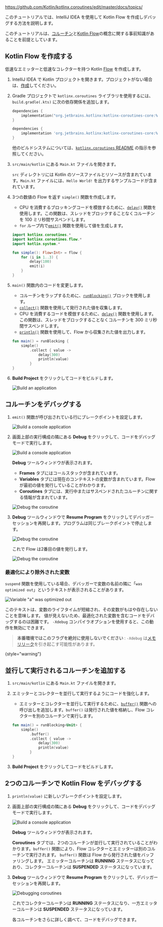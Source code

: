 <contribute-url>https://github.com/Kotlin/kotlinx.coroutines/edit/master/docs/topics/</contribute-url>

[//]: # (title: IntelliJ IDEA を使用して Kotlin Flow をデバッグする – チュートリアル)

このチュートリアルでは、IntelliJ IDEA を使用して Kotlin Flow を作成しデバッグする方法を説明します。

このチュートリアルは、[コルーチン](coroutines-guide.md)と[Kotlin Flow](flow.md#flows)の概念に関する事前知識があることを前提としています。

## Kotlin Flow を作成する

低速なエミッターと低速なコレクターを持つ Kotlin [Flow](https://kotlinlang.org/api/kotlinx.coroutines/kotlinx-coroutines-core/kotlinx.coroutines.flow/flow.html) を作成します。

1. IntelliJ IDEA で Kotlin プロジェクトを開きます。プロジェクトがない場合は、[作成](jvm-get-started.md#create-a-project)してください。
2. Gradle プロジェクトで `kotlinx.coroutines` ライブラリを使用するには、`build.gradle(.kts)` に次の依存関係を追加します。
   
   <tabs group="build-script">
   <tab title="Kotlin" group-key="kotlin">
   
   ```kotlin
   dependencies {
       implementation("org.jetbrains.kotlinx:kotlinx-coroutines-core:%coroutinesVersion%")
   }
   ``` 
   
   </tab>
   <tab title="Groovy" group-key="groovy">
   
   ```groovy
   dependencies {
       implementation 'org.jetbrains.kotlinx:kotlinx-coroutines-core:%coroutinesVersion%'
   }
   ```
   
   </tab>
   </tabs>
   
   他のビルドシステムについては、[`kotlinx.coroutines` README](https://github.com/Kotlin/kotlinx.coroutines#using-in-your-projects) の指示を参照してください。

3. `src/main/kotlin` にある `Main.kt` ファイルを開きます。

    `src` ディレクトリには Kotlin のソースファイルとリソースが含まれています。`Main.kt` ファイルには、`Hello World!` を出力するサンプルコードが含まれています。

4. 3つの数値の Flow を返す `simple()` 関数を作成します。

    * CPU を消費するブロッキングコードを模倣するために、[`delay()`](https://kotlinlang.org/api/kotlinx.coroutines/kotlinx-coroutines-core/kotlinx.coroutines/delay.html) 関数を使用します。この関数は、スレッドをブロックすることなくコルーチンを 100 ミリ秒間サスペンドします。
    * `for` ループ内で[`emit()`](https://kotlinlang.org/api/kotlinx.coroutines/kotlinx-coroutines-core/kotlinx.coroutines.flow/-flow-collector/emit.html) 関数を使用して値を生成します。

    ```kotlin
    import kotlinx.coroutines.*
    import kotlinx.coroutines.flow.*
    import kotlin.system.*
 
    fun simple(): Flow<Int> = flow {
        for (i in 1..3) {
            delay(100)
            emit(i)
        }
    }
    ```

5. `main()` 関数内のコードを変更します。

    * コルーチンをラップするために、[`runBlocking()`](https://kotlinlang.org/api/kotlinx.coroutines/kotlinx-coroutines-core/kotlinx.coroutines/run-blocking.html) ブロックを使用します。
    * [`collect()`](https://kotlinlang.org/api/kotlinx.coroutines/kotlinx-coroutines-core/kotlinx.coroutines.flow/collect.html) 関数を使用して発行された値を収集します。
    * CPU を消費するコードを模倣するために、[`delay()`](https://kotlinlang.org/api/kotlinx.coroutines/kotlinx-coroutines-core/kotlinx.coroutines/delay.html) 関数を使用します。この関数は、スレッドをブロックすることなくコルーチンを 300 ミリ秒間サスペンドします。
    * [`println()`](https://kotlinlang.org/api/latest/jvm/stdlib/kotlin.io/println.html) 関数を使用して、Flow から収集された値を出力します。

    ```kotlin
    fun main() = runBlocking {
        simple()
            .collect { value ->
                delay(300)
                println(value)
            }
    }
    ```

6. **Build Project** をクリックしてコードをビルドします。

    ![Build an application](flow-build-project.png)

## コルーチンをデバッグする

1. `emit()` 関数が呼び出されている行にブレークポイントを設定します。

    ![Build a console application](flow-breakpoint.png)

2. 画面上部の実行構成の隣にある **Debug** をクリックして、コードをデバッグモードで実行します。

    ![Build a console application](flow-debug-project.png)

    **Debug** ツールウィンドウが表示されます。
    * **Frames** タブにはコールスタックが含まれています。
    * **Variables** タブには現在のコンテキストの変数が含まれています。Flow が最初の値を発行していることがわかります。
    * **Coroutines** タブには、実行中またはサスペンドされたコルーチンに関する情報が含まれています。

    ![Debug the coroutine](flow-debug-1.png)

3. **Debug** ツールウィンドウで **Resume Program** をクリックしてデバッガーセッションを再開します。プログラムは同じブレークポイントで停止します。

    ![Debug the coroutine](flow-resume-debug.png)

    これで Flow は2番目の値を発行します。

    ![Debug the coroutine](flow-debug-2.png)

### 最適化により除外された変数

`suspend` 関数を使用している場合、デバッガーで変数の名前の隣に「`was optimized out`」というテキストが表示されることがあります。

![Variable "a" was optimized out](variable-optimised-out.png)

このテキストは、変数のライフタイムが短縮され、その変数がもはや存在しないことを意味します。
値が見えないため、最適化された変数を含むコードをデバッグするのは困難です。
`-Xdebug` コンパイラオプションを使用すると、この動作を無効にできます。

> __本番環境ではこのフラグを絶対に使用しないでください__ : `-Xdebug` は[メモリリーク](https://youtrack.jetbrains.com/issue/KT-48678/Coroutine-debugger-disable-was-optimised-out-compiler-feature#focus=Comments-27-6015585.0-0)を引き起こす可能性があります。
>
{style="warning"}

## 並行して実行されるコルーチンを追加する

1. `src/main/kotlin` にある `Main.kt` ファイルを開きます。

2. エミッターとコレクターを並行して実行するようにコードを強化します。

    * エミッターとコレクターを並行して実行するために、[`buffer()`](https://kotlinlang.org/api/kotlinx.coroutines/kotlinx-coroutines-core/kotlinx.coroutines.flow/buffer.html) 関数への呼び出しを追加します。`buffer()` は発行された値を格納し、Flow コレクターを別のコルーチンで実行します。 
 
    ```kotlin
    fun main() = runBlocking<Unit> {
        simple()
            .buffer()
            .collect { value ->
                delay(300)
                println(value)
            }
    }
    ```

3. **Build Project** をクリックしてコードをビルドします。

## 2つのコルーチンで Kotlin Flow をデバッグする

1. `println(value)` に新しいブレークポイントを設定します。

2. 画面上部の実行構成の隣にある **Debug** をクリックして、コードをデバッグモードで実行します。

    ![Build a console application](flow-debug-3.png)

    **Debug** ツールウィンドウが表示されます。

    **Coroutines** タブでは、2つのコルーチンが並行して実行されていることがわかります。`buffer()` 関数により、Flow コレクターとエミッターは別のコルーチンで実行されます。
    `buffer()` 関数は Flow から発行された値をバッファリングします。
    エミッターコルーチンは **RUNNING** ステータスになっており、コレクターコルーチンは **SUSPENDED** ステータスになっています。

3. **Debug** ツールウィンドウで **Resume Program** をクリックして、デバッガーセッションを再開します。

    ![Debugging coroutines](flow-debug-4.png)

    これでコレクターコルーチンは **RUNNING** ステータスになり、一方エミッターコルーチンは **SUSPENDED** ステータスになっています。

    各コルーチンをさらに詳しく調べて、コードをデバッグできます。